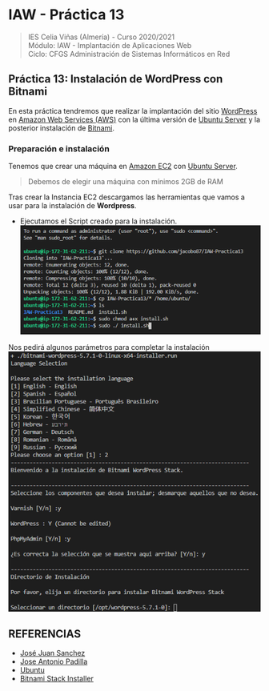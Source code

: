 # IAW - Práctica 13
>IES Celia Viñas (Almería) - Curso 2020/2021   
>Módulo: IAW - Implantación de Aplicaciones Web   
>Ciclo: CFGS Administración de Sistemas Informáticos en Red 

## Práctica 13: Instalación de WordPress con Bitnami
En esta práctica tendremos que realizar la implantación del sitio [WordPress](https://wordpress.org/) en [Amazon Web Services (AWS)](https://aws.amazon.com/es/) con la última versión de [Ubuntu Server](https://ubuntu.com/) y la posterior instalación de [Bitnami](https://bitnami.com/).

### Preparación e instalación
Tenemos que crear una máquina en [Amazon EC2](https://aws.amazon.com/es/) con [Ubuntu Server](https://ubuntu.com/download/server).
> Debemos de elegir una máquina con mínimos 2GB de RAM 

Tras crear la Instancia EC2 descargamos las herramientas que vamos a usar para la instalación de **Wordpress**.
- Ejecutamos el Script creado para la instalación.
![Install](/images/ec21.png)

Nos pedirá algunos parámetros para completar la instalación
![Install](/images/ec2.png)







## REFERENCIAS
- [José Juan Sanchez](https://josejuansanchez.org/iaw/practica-13/index.html)
- [Jose Antonio Padilla](https://github.com/japsasir/iaw-practica-13)
- [Ubuntu](https://ubuntu.com/)
- [Bitnami Stack Installer](https://bitnami.com/stack/wordpress/installer)